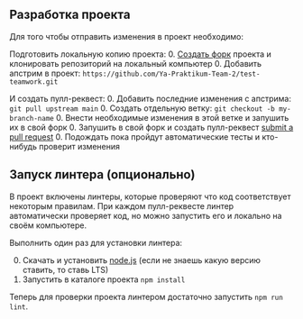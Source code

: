 ## Разработка проекта

[fork]: https://github.com/Ya-Praktikum-Team-2/test-teamwork/fork
[pr]: https://github.com/Ya-Praktikum-Team-2/test-teamwork/compare
[node]: https://nodejs.org/ru/
[js-style]: https://github.com/airbnb/javascript
[css-style]: https://github.com/airbnb/javascript

Для того чтобы отправить изменения в проект необходимо:

Подготовить локальную копию проекта:
0. [Создать форк][fork] проекта и клонировать репозиторий на локальный компьютер
0. Добавить апстрим в проект: `https://github.com/Ya-Praktikum-Team-2/test-teamwork.git`

И создать пулл-реквест:
0. Добавить последние изменения с апстрима: `git pull upstream main`
0. Создать отдельную ветку: `git checkout -b my-branch-name`
0. Внести необходимые изменения в этой ветке и запушить их в свой форк
0. Запушить в свой форк и создать пулл-реквест [submit a pull request][pr]
0. Подождать пока пройдут автоматические тесты и кто-нибудь проверит изменения

## Запуск линтера (опционально)

В проект включены линтеры, которые проверяют что код соответствует некоторым правилам. При каждом пулл-реквесте линтер автоматически проверяет код, но можно запустить его и локально на своём компьютере.

Выполнить один раз для установки линтера:

0. Скачать и установить [node.js][node] (если не знаешь какую версию ставить, то ставь LTS)
0. Запустить в каталоге проекта `npm install`

Теперь для проверки проекта линтером достаточно запустить `npm run lint`.
